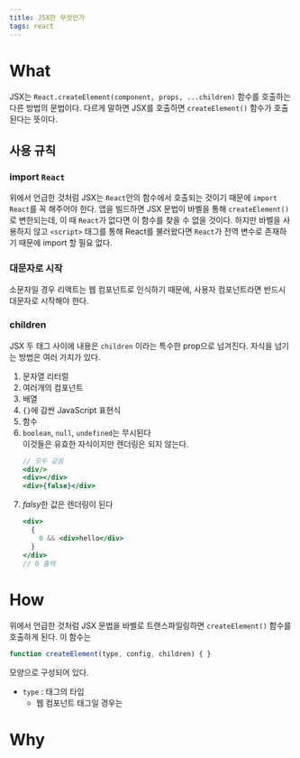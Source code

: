 ```yaml
---
title: JSX란 무엇인가
tags: react
---
```



# What
JSX는 `React.createElement(component, props, ...children)` 함수를 호출하는 다른 방법의 문법이다.
다르게 말하면 JSX를 호출하면 `createElement()` 함수가 호출된다는 뜻이다.

## 사용 규칙
### import `React`
위에서 언급한 것처럼 JSX는 `React`안의 함수에서 호출되는 것이기 때문에 `import React`를 꼭 해주어야 한다. 앱을 빌드하면 JSX 문법이 바벨을 통해 `createElement()`로 변한되는데, 이 때 `React`가 없다면 이 함수를 찾을 수 없을 것이다.
하지만 바벨을 사용하지 않고 `<script>` 태그를 통해 React를 불러왔다면 `React`가 전역 변수로 존재하기 때문에 import 할 필요 없다.

### 대문자로 시작
소문자일 경우 리액트는 웹 컴포넌트로 인식하기 때문에, 사용자 컴포넌트라면 반드시 대문자로 시작해야 한다.

### children
JSX 두 태그 사이에 내용은 `children` 이라는 특수한 prop으로 넘겨진다.
자식을 넘기는 방법은 여러 가지가 있다.
1. 문자열 리터럴
2. 여러개의 컴포넌트
3. 배열
4. `{}`에 감싼 JavaScript 표현식
5. 함수
6. `boolean`, `null`, `undefined`는 무시된다   
    이것들은 유효한 자식이지만 렌더링은 되지 않는다.
    ```jsx
    // 모두 같음
    <div/>
    <div></div>
    <div>{false}</div>
    ```
7. *falsy*한 값은 렌더링이 된다
    ```jsx
    <div>
      {
        0 && <div>hello</div>
      }
    </div>
    // 0 출력
    ```


# How
위에서 언급한 것처럼 JSX 문법을 바벨로 트랜스파일링하면 `createElement()` 함수를 호출하게 된다.
이 함수는

```jsx
function createElement(type, config, children) { }
```

모양으로 구성되어 있다.

* `type` : 태그의 타입
  * 웹 컴포넌트 태그일 경우는 



# Why


